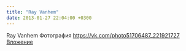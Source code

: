 ```yaml
---
title: "Ray Vanhem"
date: 2013-01-27 22:04:00 +0300
---
```


Ray Vanhem
Фотография
<a class="vk-attach" href="https://vk.com/photo51706487_221921727">https://vk.com/photo51706487_221921727</a>
<a class="vk-attach" href="https://vk.com/photo51706487_221921727">Вложение</a>
